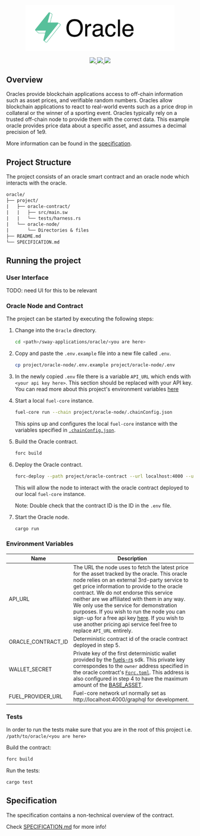 <p align="center">
    <picture>
        <source media="(prefers-color-scheme: dark)" srcset=".docs/oracle-logo-dark-theme.png">
        <img alt="oracle logo" width="400px" src=".docs/oracle-logo-light-theme.png">
    </picture>
</p>

<p align="center">
    <a href="https://crates.io/crates/forc/0.33.1" alt="forc">
        <img src="https://img.shields.io/badge/forc-v0.33.1-orange" />
    </a>
    <a href="https://crates.io/crates/fuel-core/0.15.3" alt="fuel-core">
        <img src="https://img.shields.io/badge/fuel--core-v0.15.3-yellow" />
    </a>
    <a href="https://crates.io/crates/fuels/0.34.0" alt="forc">
        <img src="https://img.shields.io/badge/fuels-v0.34.0-blue" />
    </a>
</p>

## Overview

Oracles provide blockchain applications access to off-chain information such as asset prices, and verifiable random numbers.  Oracles allow blockchain applications to react to real-world events such as a price drop in collateral or the winner of a sporting event.  Oracles typically rely on a trusted off-chain node to provide them with the correct data.  This example oracle provides price data about a specific asset, and assumes a decimal precision of 1e9.

More information can be found in the [specification](./SPECIFICATION.md).

## Project Structure

The project consists of an oracle smart contract and an oracle node which interacts with the oracle.

<!--Only show most important files e.g. script to run, build etc.-->

```
oracle/
├── project/
|   ├── oracle-contract/
|   |   ├── src/main.sw
|   |   └── tests/harness.rs
|   └── oracle-node/
|       └── Directories & files
├── README.md
└── SPECIFICATION.md
```

## Running the project

### User Interface

TODO: need UI for this to be relevant

### Oracle Node and Contract

The project can be started by executing the following steps:

1. Change into the `Oracle` directory.

    ```bash
    cd <path>/sway-applications/oracle/<you are here>
    ```

2. Copy and paste the `.env.example` file into a new file called `.env`.

    ```bash
    cp project/oracle-node/.env.example project/oracle-node/.env
    ```

3. In the newly copied `.env` file there is a variable `API_URL` which ends with `<your api key here>`.  This section should be replaced with your API key.  You can read more about this project's environment variables [here](#environment-variables)

4. Start a local `fuel-core` instance.

    ```bash
    fuel-core run --chain project/oracle-node/.chainConfig.json
    ```

    This spins up and configures the local `fuel-core` instance with the variables specified in [`.chainConfig.json`](./project/oracle-node/.chainConfig.json).

5. Build the Oracle contract.

    ```bash
    forc build
    ```

6. Deploy the Oracle contract.

    ```bash
    forc-deploy --path project/oracle-contract --url localhost:4000 --unsigned
    ```

    This will allow the node to interact with the oracle contract deployed to our local `fuel-core` instance.

    Note: Double check that the contract ID is the ID in the `.env` file.

7. Start the Oracle node.

    ```bash
    cargo run
    ```

### Environment Variables

| Name               | Description |
|--------------------|-------------|
| API_URL            | The URL the node uses to fetch the latest price for the asset tracked by the oracle. This oracle node relies on an external 3rd-party service to get price information to provide to the oracle contract.  We do not endorse this service neither are we affiliated with them in any way.  We only use the service for demonstration purposes.  If you wish to run the node you can sign-up for a free api key [here](https://www.cryptocompare.com/).  If you wish to use another pricing api service feel free to replace `API_URL` entirely. |
| ORACLE_CONTRACT_ID | Deterministic contract id of the oracle contract deployed in step 5. |
| WALLET_SECRET      | Private key of the first deterministic wallet provided by the [fuels-rs](https://github.com/FuelLabs/fuels-rs) sdk.  This private key correspondes to the `owner` address specified in the oracle contract's [`Forc.toml`](./project/oracle-contract/Forc.toml).  This address is also configured in step 4 to have the maximum amount of the [BASE_ASSET](https://github.com/FuelLabs/sway/blob/master/sway-lib-std/src/constants.sw). |
| FUEL_PROVIDER_URL  | Fuel-core network url normally set as http://localhost:4000/graphql for development. |

### Tests

In order to run the tests make sure that you are in the root of this project i.e. `/path/to/oracle/<you are here>`

Build the contract:

```bash
forc build
```

Run the tests:

```bash
cargo test
```

## Specification

The specification contains a non-technical overview of the contract.

Check [SPECIFICATION.md](./SPECIFICATION.md) for more info!
